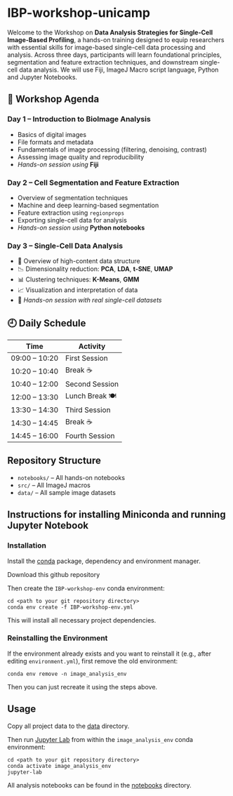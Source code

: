 # IBP-workshop-unicamp

Welcome to the Workshop on **Data Analysis Strategies for Single-Cell Image-Based Profiling**, a hands-on training designed to equip researchers with essential skills for image-based single-cell data processing and analysis. Across three days, participants will learn foundational principles, segmentation and feature extraction techniques, and downstream single-cell data analysis. We will use Fiji, ImageJ Macro script language, Python and Jupyter Notebooks.

## 📅 Workshop Agenda

### **Day 1 – Introduction to BioImage Analysis**
- Basics of digital images  
- File formats and metadata  
- Fundamentals of image processing (filtering, denoising, contrast)  
- Assessing image quality and reproducibility  
- *Hands-on session using* **Fiji**

### **Day 2 – Cell Segmentation and Feature Extraction**
- Overview of segmentation techniques  
- Machine and deep learning-based segmentation 
- Feature extraction using `regionprops`  
- Exporting single-cell data for analysis  
- *Hands-on session using* **Python notebooks**

### **Day 3 – Single-Cell Data Analysis**
- 🧬 Overview of high-content data structure  
- 📉 Dimensionality reduction: **PCA**, **LDA**, **t-SNE**, **UMAP**  
- 📊 Clustering techniques: **K-Means**, **GMM**  
- 📈 Visualization and interpretation of data  
- 🧪 *Hands-on session with real single-cell datasets*

## 🕘 Daily Schedule

| Time            | Activity              |
|-----------------|-----------------------|
| 09:00 – 10:20   | First Session         |
| 10:20 – 10:40   | Break ☕              |
| 10:40 – 12:00   | Second Session        |
| 12:00 – 13:30   | Lunch Break 🍽️       |
| 13:30 – 14:30   | Third Session         |
| 14:30 – 14:45   | Break ☕              |
| 14:45 – 16:00   | Fourth Session        |

## Repository Structure

- `notebooks/` – All hands-on notebooks
- `src/` – All ImageJ macros
- `data/` – All sample image datasets

## Instructions for installing Miniconda and running Jupyter Notebook

### Installation

Install the [conda](https://conda.io) package, dependency and environment manager.

Download this github repository

Then create the `IBP-workshop-env` conda environment:

    cd <path to your git repository directory>
    conda env create -f IBP-workshop-env.yml

This will install all necessary project dependencies.

### Reinstalling the Environment

If the environment already exists and you want to reinstall it (e.g., after editing `environment.yml`), first remove the old environment:

    conda env remove -n image_analysis_env

Then you can just recreate it using the steps above.

## Usage

Copy all project data to the [data](data) directory.

Then run [Jupyter Lab](https://jupyter.org) from within the `image_analysis_env` conda environment:

    cd <path to your git repository directory>
    conda activate image_analysis_env
    jupyter-lab

All analysis notebooks can be found in the [notebooks](notebooks) directory.


